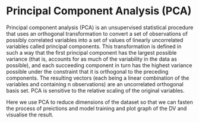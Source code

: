 # Principal Component Analysis (PCA)

Principal component analysis (PCA) is an unsupervised statistical procedure that uses an orthogonal transformation 
to convert a set of observations of possibly correlated variables into a set of values of linearly uncorrelated variables
called principal components. This transformation is defined in such a way that the first principal component has the largest
possible variance (that is, accounts for as much of the variability in the data as possible), and each succeeding component in 
turn has the highest variance possible under the constraint that it is orthogonal to the preceding components. The resulting vectors
(each being a linear combination of the variables and containing n observations)
are an uncorrelated orthogonal basis set. PCA is sensitive to the relative scaling of the original variables.

Here we use PCA to reduce dimensions of the dataset so that we can fasten the process of preictions and model training
and plot graph of the DV and visualise the result.
